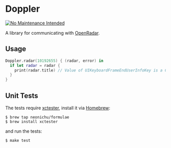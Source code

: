 # Doppler

[![No Maintenance Intended](http://unmaintained.tech/badge.svg)](http://unmaintained.tech/)

<!--
[![Version](https://img.shields.io/cocoapods/v/Chores.svg?style=flat)](http://cocoadocs.org/docsets/Chores)
[![License](https://img.shields.io/cocoapods/l/Chores.svg?style=flat)](http://cocoadocs.org/docsets/Chores)
[![Platform](https://img.shields.io/cocoapods/p/Chores.svg?style=flat)](http://cocoadocs.org/docsets/Chores)
[![Build Status](http://img.shields.io/travis/neonichu/Chores.svg?style=flat)](https://travis-ci.org/neonichu/Chores)
-->

A library for communicating with [OpenRadar][3].

## Usage

```swift
Doppler.radar(10192655) { (radar, error) in
  if let radar = radar {
    print(radar.title) // Value of UIKeyboardFrameEndUserInfoKey is a CGPoint on iOS 5
  }
}
```

## Unit Tests

The tests require [xctester][1], install it via [Homebrew][2]:

```
$ brew tap neonichu/formulae
$ brew install xctester
```

and run the tests:

```
$ make test
```

[1]: https://github.com/neonichu/xctester
[2]: http://brew.sh
[3]: https://openradar.appspot.com

